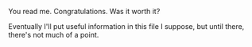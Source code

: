 You read me.
Congratulations.
Was it worth it?





Eventually I'll put useful information in this file I suppose, but until there, there's not much of a point.